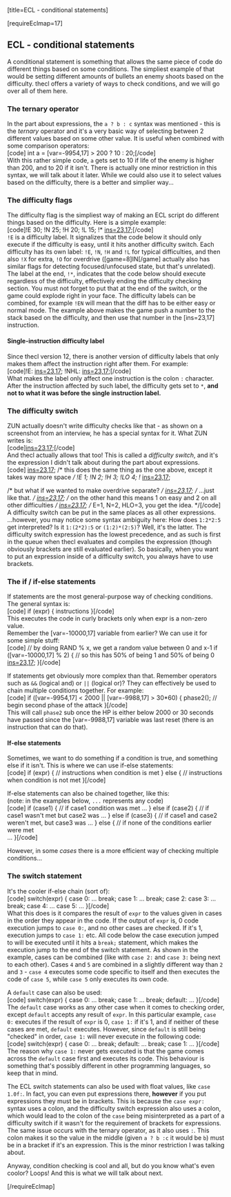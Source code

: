 [title=ECL - conditional statements]

[requireEclmap=17]

## ECL - conditional statements
A conditional statement is something that allows the same piece of code do different things based on some conditions. The simpliest example of that would be setting different amounts of bullets an enemy shoots based on the difficulty. thecl offers a variety of ways to check conditions, and we will go over all of them here.  

### The ternary operator
In the part about expressions, the `a ? b : c` syntax was mentioned - this is the *ternary* operator and it's a very basic way of selecting between 2 different values based on some other value. It is useful when combined with some comparison operators:  
[code] int a = [var=-9954,17] > 200 ? 10 : 20;[/code]  
With this rather simple code, `a` gets set to 10 if life of the enemy is higher than 200, and to 20 if it isn't. There is actually one minor restriction in this syntax, we will talk about it later. While we could also use it to select values based on the difficulty, there is a better and simplier way...

### The difficulty flags
The difficulty flag is the simpliest way of making an ECL script do different things based on the difficulty. Here is a simple example:  
[code]!E
  30;
!N
  25;
!H 
  20;
!L
  15;
!*
  [ins=23,17]([-1]);[/code]  
`!E` is a difficulty label. It signalizes that the code below it should only execute if the difficulty is easy, until it hits another difficulty switch. Each difficulty has its own label: `!E`, `!N`, `!H` and `!L` for typical difficulties, and then also `!X` for extra, `!O` for overdrive ([game=8]IN[/game] actually also has similar flags for detecting focused/unfocused state, but that's unrelated).  The label at the end, `!*`, indicates that the code below should execute regardless of the difficulty, effectively ending the difficulty checking section. You must not forget to put that at the end of the switch, or the game could explode right in your face. The difficulty labels can be combined, for example `!EN` will mean that the diff has to be either easy or normal mode. The example above makes the game push a number to the stack based on the difficulty, and then use that number in the [ins=23,17] instruction.  

#### Single-instruction difficulty label
Since thecl version 12, there is another version of difficulty labels that only makes them affect the instruction right after them. For example:  
[code]!E:   [ins=23,17](10);
!NHL: [ins=23,17](50);[/code]  
What makes the label only affect one instruction is the colon `:` character.  After the instruction affected by such label, the difficulty gets set to `*`, **and not to what it was before the single instruction label.**

  
### The difficulty switch
ZUN actually doesn't write difficulty checks like that - as shown on a screenshot from an interview, he has a special syntax for it. What ZUN writes is:  
[code][ins=23,17](30:25:20:15);[/code]  
And thecl actually allows that too! This is called a *difficulty switch*, and it's the expression I didn't talk about during the part about expressions.  
[code]  [ins=23,17](1:2:3:4);
 /* this does the same thing as the one above, except it takes way more space */
!E
  1;
!N
  2;
!H
  3;
!LO
  4;
!*
  [ins=23,17]([-1]);

  /* but what if we wanted to make overdrive separate? */
  [ins=23,17](1:2:3:4:5); /* ...just like that. */
  [ins=23,17](1:2); /* on the other hand this means 1 on easy and 2 on all other difficulties */
  [ins=23,17](1:2:3); /* E=1, N=2, HLO=3, you get the idea. */[/code]  
A difficulty switch can be put in the same places as all other expressions.  
...however, you may notice some syntax ambiguity here: How does `1:2*2:5` get interpreted? Is it `1:(2*2):5` or `(1:2)*(2:5)`? Well, it's the latter. The difficulty switch expression has the lowest precedence, and as such is first in the queue when thecl evaluates and compiles the expression (though obviously brackets are still evaluated earlier). So basically, when you want to put an expression inside of a difficulty switch, you always have to use brackets.

### The if / if-else statements
If statements are the most general-purpose way of checking conditions. The general syntax is:  
[code] if (expr) {
     instructions
 }[/code]  
This executes the code in curly brackets only when expr is a non-zero value.  
Remember the [var=-10000,17] variable from earlier? We can use it for some simple stuff:  
[code] // by doing RAND % x, we get a random value between 0 and x-1
 if ([var=-10000,17] % 2) { // so this has 50% of being 1 and 50% of being 0
     [ins=23,17](40);
 }[/code]  
  
If statements get obviously more complex than that. Remember operators such as `&&` (logical and) or `||` (logical or)? They can effectively be used to chain multiple conditions together. For example:  
[code] if ([var=-9954,17] < 2000 || [var=-9988,17] > 30*60) {
     phase2(); // begin second phase of the attack
 }[/code]  
This will call `phase2` sub once the HP is either below 2000 or 30 seconds have passed since the [var=-9988,17] variable was last reset (there is an instruction that can do that).  
  
#### If-else statements
Sometimes, we want to do something if a condition is true, and something else if it isn't. This is where we can use if-else statements:  
[code] if (expr) {
     // instructions when condition is met
 } else {
     // instructions when condition is not met
 }[/code]  
  
If-else statements can also be chained together, like this:  
(note: in the examples below, `...` represents any code)  
[code] if (case1) {
   // if case1 condition was met
   ...
 } else if (case2) {
   // if case1 wasn't met but case2 was
   ...
 } else if (case3) {
   // if case1 and case2 weren't met, but case3 was
   ...
 } else { 
   // if none of the conditions earlier were met  
   ...
 }[/code]  

However, in some *cases* there is a more efficient way of checking multiple conditions... 
### The switch statement
It's the cooler if-else chain (sort of):  
[code] switch(expr) {
   case 0:
     ...
     break;
   case 1:
     ...
     break;
   case 2:
   case 3:
     ...
     break;
   case 4:
     ...
   case 5:
     ...
 }[/code]  
What this does is it compares the result of `expr` to the values given in cases in the order they appear in the code.  If the output of `expr` is, 0 code execution jumps to `case 0:`, and no other cases are checked. If it's 1, execution jumps to `case 1:` etc. All code below the case execution jumped to will be executed until it hits a `break;` statement, which makes the execution jump to the end of the switch statement. As shown in the example, cases can be combined (like with `case 2:` and `case 3:` being next to each other). Cases `4` and `5` are combined in a slightly different way than `2` and `3` - `case 4` executes some code specific to itself and then executes the code of `case 5`, while `case 5` only executes its own code.  
  
A `default` case can also be used:  
[code] switch(expr) {
   case 0:
     ...
     break;
   case 1:
     ...
     break;
   default:
     ...
}[/code]  
The `default` case works as any other case when it comes to checking order, except `default` accepts any result of `expr`. In this particular example, `case 0:` executes if the result of `expr` is 0, `case 1:` if it's 1, and if neither of these cases are met, `default` executes. However, since `default` is still being "checked" in order, `case 1:` will never execute in the following code:  
[code] switch(expr) {
   case 0:
     ...
     break;
   default:
     ...
     break;
   case 1:
     ...
}[/code]  
The reason why `case 1:` never gets executed is that the game comes across the `default` case first and executes its code. This behaviour is something that's possibly different in other programming languages, so keep that in mind.  
  
The ECL switch statements can also be used with float values, like `case 1.0f:`. In fact, you can even put expressions there, **however** if you put expressions they must be in brackets. This is because the `case expr:` syntax uses a colon, and the difficulty switch expression also uses a colon, which would lead to the colon of the `case` being misinterpreted as a part of a difficulty switch if it wasn't for the requirement of brackets for expressions. The same issue occurs with the ternary operator, as it also uses `:`. This colon makes it so the value in the middle (given `a ? b :c` it would be `b`) must be in a bracket if it's an expression. This is the minor restriction I was talking about.  
  
Anyway, condition checking is cool and all, but do you know what's even coolor? Loops! And this is what we will talk about next.

[/requireEclmap]
